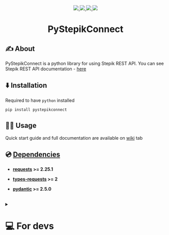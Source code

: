 <div align="center">
    <a href="https://github.com/ilkztsff/PyStepikConnect/blob/dev/LICENSE">
      <img src="https://img.shields.io/github/license/ilkztsff/PyStepikConnect?label=License&color=purple&style=for-the-badge">
    </a>
    <a href="https://github.com/ilkztsff/PyStepikConnect/blob/dev/pyproject.toml">
      <img src="https://img.shields.io/badge/python-3.8+-purple?style=for-the-badge">
    </a>
    <a href="https://github.com/ilkztsff/PyStepikConnect/actions/workflows/check.yml">
      <img src="https://img.shields.io/github/actions/workflow/status/ilkztsff/PyStepikConnect/check.yml?branch=dev&style=for-the-badge&label=linter&color=purple">
    </a>
    <a href="https://github.com/ilkztsff/PyStepikConnect/actions/workflows/publish.yml">
      <img src="https://img.shields.io/github/actions/workflow/status/ilkztsff/PyStepikConnect/publish.yml?branch=dev&event=push&style=for-the-badge&label=build&color=purple">
    </a>
</div>

<h1 align="center">PyStepikConnect</h1>


## ✍ About

PyStepikConnect is a python library for using Stepik REST API. You can see Stepik REST API documentation - [here](https://stepik.org/api/docs)


## ⬇️ Installation

Required to have `python` installed

```bash
pip install pystepikconnect
```


## 🧑‍💻 Usage

Quick start guide and full documentation are available on
[wiki](https://github.com/ilkztsff/PyStepikConnect/wiki) tab


## 💿 [Dependencies](https://github.com/ilkztsff/PyStepikConnect/blob/dev/setup.py)

- **[requests](https://pypi.org/project/requests) >= 2.25.1**

- **[types-requests](https://pypi.org/project/types-requests) >= 2**

- **[pydantic](https://pypi.org/project/pydantic) >= 2.5.0**

<br>


<details><summary><h1>💻 For devs</h1></summary>

## 🛠 Build commands

Required to have `git`, `make` and `python` installed

Download project from GitHub
```bash
git clone https://github.com/ilkztsff/DeliveryDetect/
```
<br>

Install dependencies
```bash
make install
```
<br>

Lint the project
```bash
make lint
```
<br>

Build project
```bash
make build
```
<br>

Publish project to PyPI
```bash
make publish
```
<br>

Run *black*
```bash
make fix
```

## 🖥 Environment

Environmental variables are only required for testing
(testing instruction below). Put them into `.env` file

- `TEST_ID` - client id of your application. Get it [here](https://stepik.org/oauth2/applications)
- `TEST_SECRET` - client secret of your application. Get it [here](https://stepik.org/oauth2/applications)


## 🧪 Testing

Clone the project
```bash
git clone https://github.com/ilkztsff/DeliveryDetect/
```
<br>

Run tests
```bash
make test
```
<br>

See test coverage
```bash
make coverage
```
</details>

